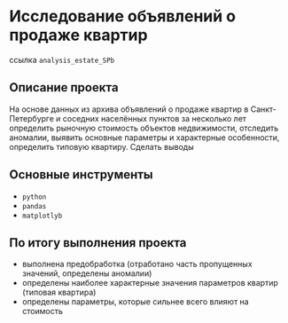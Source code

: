 # Исследование объявлений о продаже квартир

ссылка `analysis_estate_SPb`

## Описание проекта

На основе данных из архива объявлений о продаже квартир в Санкт-Петербурге и соседних населённых пунктов за несколько лет определить рыночную стоимость объектов недвижимости, отследить аномалии, выявить основные параметры и характерные особенности, определить типовую квартиру. Сделать выводы

## Основные инструменты
- `python`
- `pandas`
- `matplotlyb`

## По итогу выполнения проекта

- выполнена предобработка (отработано часть пропущенных значений, определены аномалии)
- определены наиболее характерные значения параметров квартир (типовая квартира)
- определены параметры, которые сильнее всего влияют на стоимость
